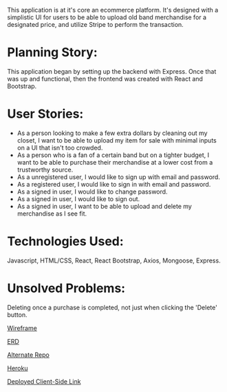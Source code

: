 This application is at it's core an ecommerce platform.  It's designed with a simplistic UI for users to be able to upload old band merchandise for a designated price, and utilize Stripe to perform the transaction.

# Planning Story:
This application began by setting up the backend with Express.  Once that was up and functional, then the frontend was created with React and Bootstrap.

# User Stories:
* As a person looking to make a few extra dollars by cleaning out my closet, I want to be able to upload my item for sale with minimal inputs on a UI that isn't too crowded.
* As a person who is a fan of a certain band but on a tighter budget, I want to be able to purchase their merchandise at a lower cost from a trustworthy source.
* As a unregistered user, I would like to sign up with email and password.
* As a registered user, I would like to sign in with email and password.
* As a signed in user, I would like to change password.
* As a signed in user, I would like to sign out.
* As a signed in user, I want to be able to upload and delete my merchandise as I see fit.

# Technologies Used:
Javascript, HTML/CSS, React, React Bootstrap, Axios, Mongoose, Express.

# Unsolved Problems:
Deleting once a purchase is completed, not just when clicking the 'Delete' button.

[Wireframe](https://imgur.com/7KitEdD)

[ERD](https://imgur.com/a/Xu5Wb5G)

[Alternate Repo](https://github.com/kmvenez/merchzoid-api)

[Heroku](https://thawing-earth-07651.herokuapp.com/)

[Deployed Client-Side Link](https://kmvenez.github.io/merchzoid-client/#/)
